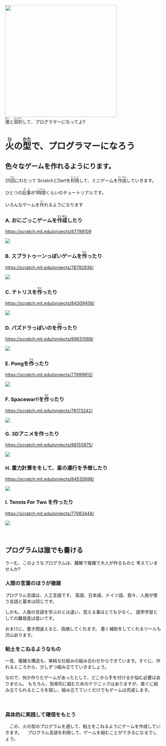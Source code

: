 <img width="360" src="ab001.png">

<div>
<ruby>僕<rt>ぼく</rt></ruby>と<ruby>契約<rt>けいやく</rt></ruby>して、プログラマーになってよ!!
</div>


# <ruby>火<rt>ひ</rt></ruby>の<ruby>型<rt>かた</rt></ruby>で、プログラマーになろう</ruby>

## 色々なゲームを作れるようにります。

  25<ruby>回<rt>かい</rt></ruby>にわたって
  ScratchとDartを<ruby>利用<rt>りよう<rt></ruby>して、ミニゲームを<ruby>作成<rt>さくせい</rt></ruby>していきます。

  ひとつの<ruby>記事<rt>きじ</rt></ruby>が1<ruby>時間<rt>じかん</rt></ruby>くらいのチュートリアルです。

  いろんなゲームを<ruby>作<rt>つく</rt></ruby>れるようになります

### A. おにごっこゲームを<ruby>作成<rt>さくせい<rt></ruby>したり
https://scratch.mit.edu/projects/87798109

![](oni.png)

### B. スプラトゥーンっぽいゲームを<ruby>作<rt>つく</rt></ruby>ったり

https://scratch.mit.edu/projects/78792936/

![](inkrunner.png)

### C. テトリスを<ruby>作<rt>つく</rt></ruby>ったり
https://scratch.mit.edu/projects/84309456/

![](tetris.png)

### D. パズドラっぽいのを<ruby>作<rt>つく</rt></ruby>ったり

https://scratch.mit.edu/projects/89631068/

![](pazdor.png)


### E. Pongを<ruby>作<rt>つく</rt></ruby>ったり

https://scratch.mit.edu/projects/77999912/

![](pong.png)

### F. Spacewar!!を<ruby>作<rt>つく</rt></ruby>ったり

https://scratch.mit.edu/projects/78173242/

![](spacewar.png)

### G. 3Dアニメを作ったり

https://scratch.mit.edu/projects/88155875/

![](3danime.png)

### H. 重力計算ををして、星の運行を予想したり

https://scratch.mit.edu/projects/84535698/

![](gravity.png)

### I. Tennis For Two を作ったり

https://scratch.mit.edu/projects/77983448/

![](tennis_for_two.png)




　
　
　　
　　


## プログラムは誰でも書ける

うーむ、このようなプログラムは、難解で複雑で大人が作るものと
考えていませんか?

### 人間の言葉のほうが複雑

プログラム言語は、人工言語です。
英語、日本語、ドイツ語、我々、人族が使う言語と基本は同じです。

しかも、人族の言語を学ぶのとは違い、覚える事はとても少なく。
語学学習としての難易度は低いです。

おまけに、書き間違えると、指摘してくれます。
書く補助をしてくれるツールも沢山あります。

### 粘土をこねるようなもの

一見、複雑な構造も、単純な仕組みの組み合わせからできています。すぐに、作れるところから、少しずつ組み立てていきましょう。

なので、何か作りたゲームがあったとして、どこから手を付けるか悩む必要はありません。
もちろん、効率的に組むためのテクニックはありますが、直ぐに組み立てられるところを探し、組み立てていくだけでもゲームは完成します。


　
### 具体的に実践して確信をもとう
　この、火の型のプログラムを通して、粘土をこねるようにゲームを作成していきます。
　プログラム言語を利用して、ゲームを組むことができるになるでしょう。
